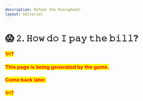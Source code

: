 ```yaml
---
description: Defeat the Hierophant.
layout: editorial
---
```


# 😱 𝟸. 𝙷𝚘𝚠 𝚍𝚘 𝙸 𝚙𝚊𝚢 𝚝𝚑𝚎 𝚋𝚒𝚕𝚕?



### <mark style="color:red;">✨⁉️</mark>&#x20;

### <mark style="color:red;">This page is being generated by the game.</mark>&#x20;

### <mark style="color:red;">Come back later.</mark>

### <mark style="color:red;">✨⁉️</mark>



